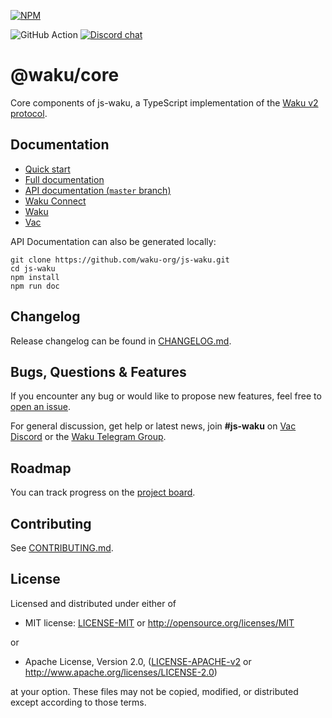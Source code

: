 [![NPM](https://nodei.co/npm/@waku/core.png)](https://npmjs.org/package/@waku/core)

![GitHub Action](https://img.shields.io/github/workflow/status/waku-org/js-waku/CI)
[![Discord chat](https://img.shields.io/discord/864066763682218004.svg?logo=discord&colorB=7289DA)](https://discord.gg/j5pGbn7MHZ)

# @waku/core

Core components of js-waku, a TypeScript implementation of the [Waku v2 protocol](https://rfc.vac.dev/spec/10/).

## Documentation

- [Quick start](https://docs.wakuconnect.dev/docs/quick_start/)
- [Full documentation](https://docs.wakuconnect.dev/)
- [API documentation (`master` branch)](https://js.waku.org/)
- [Waku Connect](https://wakuconnect.dev/)
- [Waku](https://wakunetwork.com/)
- [Vac](https://vac.dev/)

API Documentation can also be generated locally:

```shell
git clone https://github.com/waku-org/js-waku.git
cd js-waku
npm install
npm run doc
```

## Changelog

Release changelog can be found in [CHANGELOG.md](https://github.com/waku-org/js-waku/blob/master/packages/core/CHANGELOG.md).

## Bugs, Questions & Features

If you encounter any bug or would like to propose new features, feel free to [open an issue](https://github.com/waku-org/js-waku/issues/new/).

For general discussion, get help or latest news, join **#js-waku** on [Vac Discord](https://discord.gg/j5pGbn7MHZ) or the [Waku Telegram Group](https://t.me/waku_org).

## Roadmap

You can track progress on the [project board](https://github.com/orgs/waku-org/projects/2/views/1).

## Contributing

See [CONTRIBUTING.md](https://github.com/waku-org/js-waku/blob/master/CONTRIBUTING.md).

## License

Licensed and distributed under either of

- MIT license: [LICENSE-MIT](https://github.com/waku-org/js-waku/blob/master/LICENSE-MIT) or http://opensource.org/licenses/MIT

or

- Apache License, Version 2.0, ([LICENSE-APACHE-v2](https://github.com/waku-org/js-waku/blob/master/LICENSE-APACHE-v2) or http://www.apache.org/licenses/LICENSE-2.0)

at your option. These files may not be copied, modified, or distributed except according to those terms.
